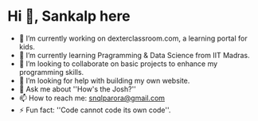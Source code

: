 # Hi 👋, Sankalp here


- 🔭 I’m currently working on dexterclassroom.com, a learning portal for kids.
- 🌱 I’m currently learning Pragramming & Data Science from IIT Madras.
- 👯 I’m looking to collaborate on basic projects to enhance my programming skills.
- 🤔 I’m looking for help with building my own website.
- 💬 Ask me about ''How's the Josh?''
- 📫 How to reach me: snqlparora@gmail.com
- ⚡ Fun fact: ''Code cannot code its own code''.
